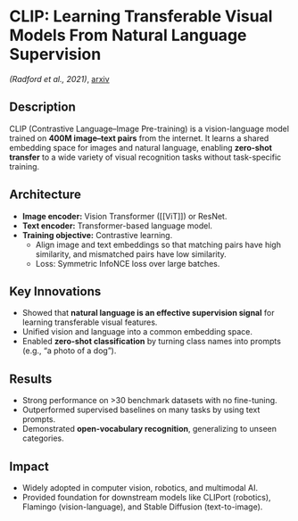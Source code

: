 # CLIP: Learning Transferable Visual Models From Natural Language Supervision  
*(Radford et al., 2021)*, [arxiv](https://arxiv.org/abs/2103.00020)

## Description
CLIP (Contrastive Language–Image Pre-training) is a vision-language model trained on **400M image–text pairs** from the internet. It learns a shared embedding space for images and natural language, enabling **zero-shot transfer** to a wide variety of visual recognition tasks without task-specific training.

## Architecture
- **Image encoder:** Vision Transformer ([[ViT]]) or ResNet.
- **Text encoder:** Transformer-based language model.
- **Training objective:** Contrastive learning.
  - Align image and text embeddings so that matching pairs have high similarity, and mismatched pairs have low similarity.
  - Loss: Symmetric InfoNCE loss over large batches.

## Key Innovations
- Showed that **natural language is an effective supervision signal** for learning transferable visual features.
- Unified vision and language into a common embedding space.
- Enabled **zero-shot classification** by turning class names into prompts (e.g., “a photo of a dog”).

## Results
- Strong performance on >30 benchmark datasets with no fine-tuning.
- Outperformed supervised baselines on many tasks by using text prompts.
- Demonstrated **open-vocabulary recognition**, generalizing to unseen categories.

## Impact
- Widely adopted in computer vision, robotics, and multimodal AI.
- Provided foundation for downstream models like CLIPort (robotics), Flamingo (vision-language), and Stable Diffusion (text-to-image).
